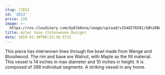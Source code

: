```yaml
---
slug: /1813
id: '1813'
price: 220
image: >-
  https://res.cloudinary.com/dy6lb8vna/image/upload/v1548276581/GB%20Bowlworks%20Gallery/IMG_1393a.jpg
title: Aztec Vase (Interwoven Design)
date: 2019-01-30T00:53:39.571Z
---
```

This piece has interwoven lines through the bowl made from Wenge and Bloodwood. The rim and base are Walnut, with Maple as the fill material. This vessel is 14 inches in max diameter and 10 inches in height. It is composed of 288 individual segments. A striking vessel in any home.

